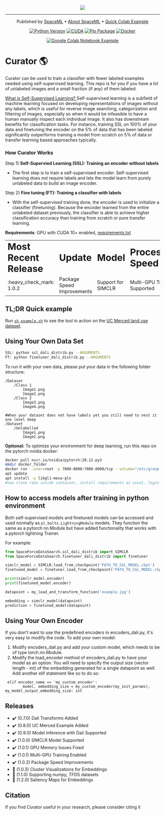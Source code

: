 <div align="center">

<img src="https://github.com/RudyVenguswamy/SpaceForceDataSearch/blob/main/readme/curator_logo_wide.PNG" >


<!--**Rapidly curate a dataset for scientific studies without the need for machine learning, self supervised ML coding expertise.** -->

---

<p align="center">
  Published by <a href="http://spaceml.org/">SpaceML</a> •
  <a href="https://arxiv.org/abs/2012.10610">About SpaceML</a> •
  <a href="https://github.com/spaceml-org/Self-Supervised-Learner/blob/simsiam/tutorials/PythonColabTutorial_Merced.ipynb">Quick Colab Example</a> 
</p>


[![Python Version](https://img.shields.io/badge/python-3.5%20|%203.6%20|%203.7%20|%203.8-blue.svg)](https://www.python.org/)
[![CUDA](https://img.shields.io/badge/Cuda-10%20|%2011.0-4dc71f.svg)](https://docs.nvidia.com/deeplearning/dali/user-guide/docs/installation.html)
[![Pip Package](https://img.shields.io/badge/Pip%20Package-Coming%20Soon-0073b7.svg)](https://pypi.org/project/pip/)
[![Docker](https://img.shields.io/badge/Docker%20Image-Coming%20Soon-34a0ef.svg)](https://www.docker.com/)

[![Google Colab Notebook Example](https://colab.research.google.com/assets/colab-badge.svg)](https://github.com/spaceml-org/Self-Supervised-Learner/blob/simsiam/tutorials/PythonColabTutorial_Merced.ipynb)

</div>

# Curator :earth_americas:

Curator can be used to train a classifier with fewer labeled examples needed using self-supervised learning. This repo is for you if you have a lot of unlabeled images and a small fraction (if any) of them labeled.


<ins> What is Self-Supervised Learning? </ins>
Self-supervised learning is a subfield of machine learning focused on developing representations of images without any labels, which is useful for reverse image searching, categorization and filtering of images, especially so when it would be infeasible to have a human manually inspect each individual image. It also has downstream benefits for classification tasks. For instance, training SSL on 100% of your data and finetuning the encoder on the 5% of data that has been labeled significantly outperforms training a model from scratch on 5% of data or transfer learning based approaches typically.

### How Curator Works
Step 1) **Self-Supervied Learning (SSL): Training an encoder without labels**
   - The first step is to train a self-supervised encoder. Self-supervised learning does not require labels and lets the model learn from purely unlabeled data to build an image encoder.

Step 2) **Fine tuning (FT): Training a classifier with labels**
   - With the self-supervised training done, the encoder is used to initialize a classifier (finetuning). Because the encoder learned from the entire unlabeled dataset previously, the classifier is able to achieve higher classification accuracy than training from scratch or pure transfer learning.

__Requirements__: GPU with CUDA 10+ enabled, [requirements.txt](https://github.com/spaceml-org/Self-Supervised-Learner/blob/main/requirements.txt)


<table border="0">
 <tr>
    <td><b style="font-size:30px">Most Recent Release</b></td>
    <td><b style="font-size:30px">Update</b></td>
    <td><b style="font-size:30px">Model</b></td>
    <td><b style="font-size:30px">Processing Speed</b></td>
 </tr>
 <tr>
    <td>:heavy_check_mark: 1.0.2</td>
    <td>Package Speed Improvements</td>
    <td>Support for SIMCLR</td>
    <td>Multi-GPU Training Supported</td>
 </tr>
</table>

## TL;DR Quick example
Run [`sh example.sh`](https://github.com/spaceml-org/Self-Supervised-Learner/blob/main/example.sh) to see the tool in action on the [UC Merced land use dataset](http://weegee.vision.ucmerced.edu/datasets/landuse.html).

## Using Your Own Data Set
```bash
SSL: python ssl_dali_distrib.py --ARGUMENTS
FT: python finetuner_dali_distrib.py --ARGUMENTS
```
To run it with your own data, please put your data in the following folder structure:
```
/Dataset
    /Class 1
        Image1.png
        Image2.png
    /Class 2
        Image3.png
        Image4.png

#When your dataset does not have labels yet you still need to nest it one level deep
/Dataset
    /Unlabelled
        Image1.png
        Image2.png

```

__Optional:__ To optimize your environment for deep learning, run this repo on the pytorch nvidia docker:

```bash
docker pull nvcr.io/nvidia/pytorch:20.12-py3
mkdir docker_folder
docker run --user=root -p 7000-8000:7000-8000/tcp --volume="/etc/group:/etc/group:ro" --volume="/etc/passwd:/etc/passwd:ro" --volume="/etc/shadow:/etc/shadow:ro" --volume="/etc/sudoers.d:/etc/sudoers.d:ro" --gpus all -it --rm -v /docker_folder:/inside_docker nvcr.io/nvidia/pytorch:20.12-py3
apt update
apt install -y libgl1-mesa-glx
#now clone repo inside container, install requirements as usual, login to wandb if you'd like to
```

## How to access models after training in python environment
Both self-supervised models and finetuned models can be accessed and used normally as `pl_bolts.LightningModule` models. They function the same as a pytorch nn.Module but have added functionality that works with a pytorch lightning Trainer.

For example:
```python
from SpaceForceDataSearch.ssl_dali_distrib import SIMCLR 
from SpaceForceDataSearch.finetuner_dali_distrib import finetuner

simclr_model = SIMCLR.load_from_checkpoint('PATH_TO_SSL_MODEL.ckpt')
finetuned_model = finetuner.load_from_checkpoint('PATH_TO_SSL_MODEL.ckpt')

print(simclr_model.encoder)
print(finetuned_model.encoder)

datapoint = my_load_and_transform_function('example.jpg')

embedding = simclr_model(datapoint)
prediction = finetuned_model(datapoint)
```

## Using Your Own Encoder
If you don't want to use the predefined encoders in encoders_dali.py, it's very easy to modify the code. To add your own model:
1) Modify encoders_dali.py and add your custom model, which needs to be of type torch.nn.Module.
2) Modify the load_encoder method of encoders_dali.py to have your model as an option. You will need to specify the output size (vector length - int) of the embedding generated for a single datapoint as well. Add another elif statement like so to do so:
```
 elif encoder_name == 'my_custom_encoder':
        model, embedding_size = my_custom_encoder(my_init_params), my_model_output_embedding_size: int
```

## Releases
- :heavy_check_mark: (0.7.0) Dali Transforms Added
- :heavy_check_mark: (0.8.0) UC Merced Example Added
- :heavy_check_mark: (0.9.0) Model Inference with Dali Supported
- :heavy_check_mark: (1.0.0) SIMCLR Model Supported
- :heavy_check_mark: (1.0.1) GPU Memory Issues Fixed
- :heavy_check_mark: (1.0.1) Multi-GPU Training Enabled
- :heavy_check_mark: (1.0.2) Package Speed Improvements
- :ticket: (1.0.3) Cluster Visualizations for Embeddings 
- :ticket: (1.1.0) Supporting numpy, TFDS datasets
- :ticket: (1.2.0) Saliency Maps for Embeddings

## Citation
If you find Curator useful in your research, please consider citing it

<!--
```
@article{,
  title={},
  author={},
  journal={},
  year={}
}
```
-->
</div>

